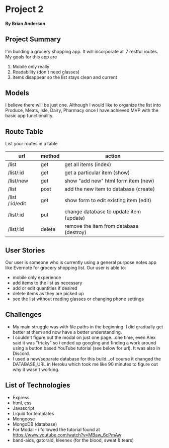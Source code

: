 # Project 2
#### By Brian Anderson

## Project Summary

I'm building a grocery shopping app.  It will incorporate all 7 restful routes.  My goals for this app are
1. Mobile only really
2. Readability (don't need glasses)
3. items disappear so the list stays clean and current

## Models

I believe there will be just one.  Although I would like to organize the list into Produce, Meats, Isle, Dairy, Pharmacy once I have achieved MVP with the basic app functionality. 

## Route Table

List your routes in a table

| url | method | action |
|-----|--------|--------|
| /list | get | get all items (index)|
| /list/:id | get | get a particular item (show)|
| /list/new | get | show "add new" html form item (new)|
| /list | post | add the new item to database (create)|
| /list /:id/edit| get | show form to edit existing item  (edit)|
| /list/:id | put | change database to update item (update)|
| /list/:id | delete | remove the item from database (destroy)|

## User Stories
Our user is someone who is currently using a general purpose notes app like Evernote for grocery shopping list. Our user is able to:
- mobile only experience
- add items to the list as necessary
- add or edit quantities if desired
- delete items as they are picked up
- see the list without reading glasses or changing phone settings
## Challenges

- My main struggle was with file paths in the beginning.  I did gradually get better at them and now have a better understanding.
- I couldn't figure out the modal on just one page...one time, even Alex said it was "tricky" so i ended up googling and finding a work around using a button based YouTube tutorial (see below for url).  It was also in Discord.
- I used a new/separate database for this build...of course it changed the DATABASE_URL in Heroku which took me like 90 minutes to figure out why it wasn't working.

## List of Technologies
- Express
- html, css
- Javascript
- Liquid for templates
- Mongoose
- MongoDB (database)
- For Modal - i followed the tutorial found at https://www.youtube.com/watch?v=MBaw_6cPmAw
- band-aids, gatoraid, kleenex (for the blood, sweat & tears)
